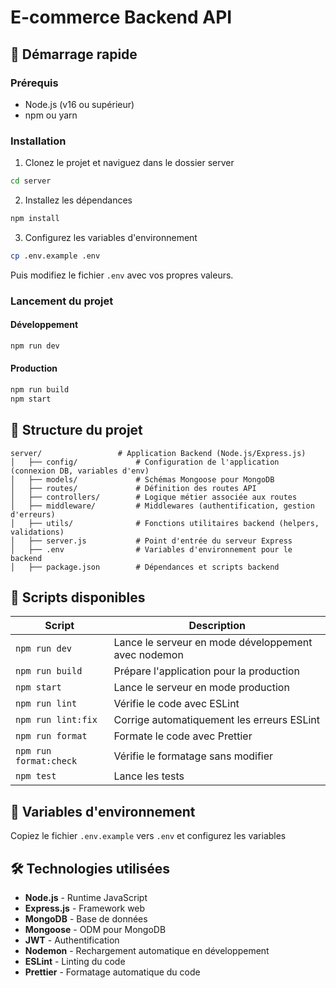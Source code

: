 # E-commerce Backend API

## 🚀 Démarrage rapide

### Prérequis

- Node.js (v16 ou supérieur)
- npm ou yarn

### Installation

1. Clonez le projet et naviguez dans le dossier server

```bash
cd server
```

2. Installez les dépendances

```bash
npm install
```

3. Configurez les variables d'environnement

```bash
cp .env.example .env
```

Puis modifiez le fichier `.env` avec vos propres valeurs.

### Lancement du projet

#### Développement

```bash
npm run dev
```

#### Production

```bash
npm run build
npm start
```

## 📁 Structure du projet

```
server/                 # Application Backend (Node.js/Express.js)
│   ├── config/             # Configuration de l'application (connexion DB, variables d'env)
│   ├── models/             # Schémas Mongoose pour MongoDB
│   ├── routes/             # Définition des routes API
│   ├── controllers/        # Logique métier associée aux routes
│   ├── middleware/         # Middlewares (authentification, gestion d'erreurs)
│   ├── utils/              # Fonctions utilitaires backend (helpers, validations)
│   ├── server.js           # Point d'entrée du serveur Express
│   ├── .env                # Variables d'environnement pour le backend
│   ├── package.json        # Dépendances et scripts backend
```

## 📜 Scripts disponibles

| Script                 | Description                                         |
| ---------------------- | --------------------------------------------------- |
| `npm run dev`          | Lance le serveur en mode développement avec nodemon |
| `npm run build`        | Prépare l'application pour la production            |
| `npm start`            | Lance le serveur en mode production                 |
| `npm run lint`         | Vérifie le code avec ESLint                         |
| `npm run lint:fix`     | Corrige automatiquement les erreurs ESLint          |
| `npm run format`       | Formate le code avec Prettier                       |
| `npm run format:check` | Vérifie le formatage sans modifier                  |
| `npm test`             | Lance les tests                                     |

## 🔧 Variables d'environnement

Copiez le fichier `.env.example` vers `.env` et configurez les variables

## 🛠️ Technologies utilisées

- **Node.js** - Runtime JavaScript
- **Express.js** - Framework web
- **MongoDB** - Base de données
- **Mongoose** - ODM pour MongoDB
- **JWT** - Authentification
- **Nodemon** - Rechargement automatique en développement
- **ESLint** - Linting du code
- **Prettier** - Formatage automatique du code

